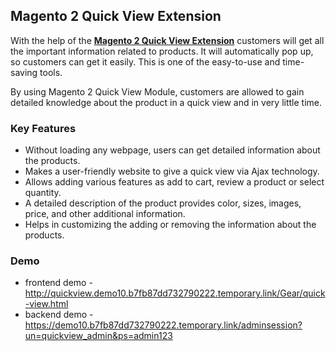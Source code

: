 <body>
	<main>
		<div class="content-wrapper">
			<div class="content-inner">
				<h2>Magento 2 Quick View Extension</h2>
				<p>
With the help of the <strong><a href="https://www.mageants.com/quick-view-extension-for-magento-2.html">Magento 2 Quick View Extension</a></strong> customers will get all the important information related to products. It will automatically pop up, so customers can get it easily. This is one of the easy-to-use and time-saving tools.</p>
				<p>By using Magento 2 Quick View Module, customers are allowed to gain detailed knowledge about the product in a quick view and in very little time.</p>
				<div class="features-wrapper">
					<h3>Key Features</h3>
					<ul>
						<li>Without loading any webpage, users can get detailed information about the products.</li>
						<li>Makes a user-friendly website to give a quick view via Ajax technology.</li>
						<li>Allows adding various features as add to cart, review a product or select quantity.</li>
						<li>A detailed description of the product provides color, sizes, images, price, and other additional information.</li>
						<li>Helps in customizing the adding or removing the information about the products.</li>
					</ul>
				</div>
				<div class="more-features">
					<h3>Demo</h3>
					<ul>
						<li>frontend demo - <a href="http://quickview.demo10.b7fb87dd732790222.temporary.link/Gear/quick-view.html">http://quickview.demo10.b7fb87dd732790222.temporary.link/Gear/quick-view.html</a></li>
						<li>backend demo - <a href="https://demo10.b7fb87dd732790222.temporary.link/adminsession?un=quickview_admin&ps=admin123">https://demo10.b7fb87dd732790222.temporary.link/adminsession?un=quickview_admin&ps=admin123</a></li>
					</ul>
				</div>
			</div>
		</div>
	</main>
</body>
